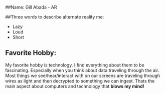 ##Name: Gill Abada - AR

##Three words to describe alternate reality me:
- Lazy
- Loud
- Short

## Favorite Hobby:
My favorite hobby is technology. I find everything about them to be fascinating. Especially when you think about data traveling through the air. Most things we see/hear/interact with on our screens are traveling through wires as light and then decrypted to something we can ingest. Thats the main aspect about computers and technology that **blows my mind!**